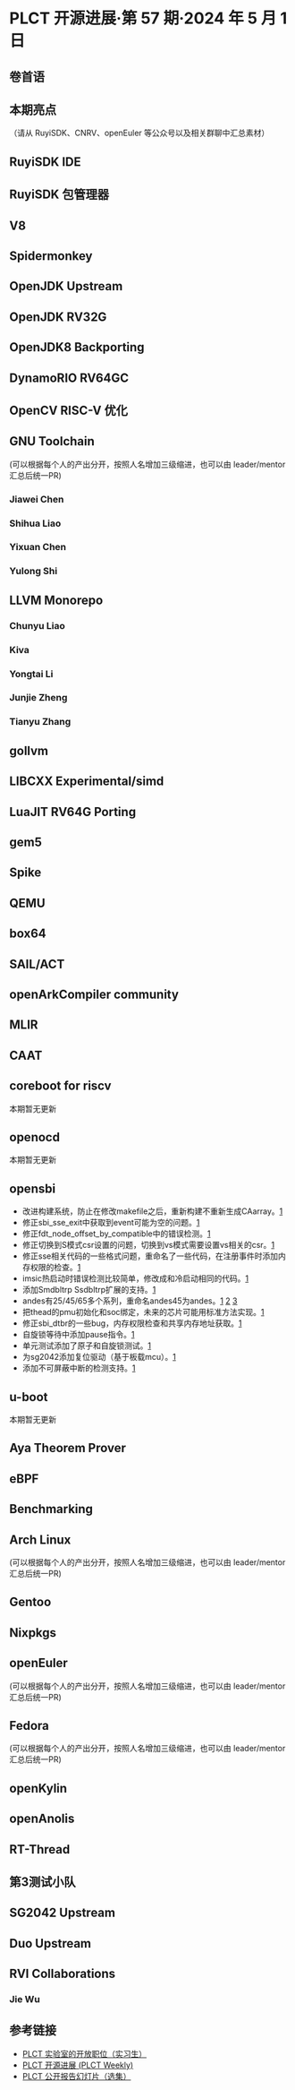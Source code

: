 # PLCT 开源进展·第 57 期·2024 年 5 月 1 日

## 卷首语


## 本期亮点

（请从 RuyiSDK、CNRV、openEuler 等公众号以及相关群聊中汇总素材）

## RuyiSDK IDE

## RuyiSDK 包管理器

## V8

## Spidermonkey

## OpenJDK Upstream

## OpenJDK RV32G

## OpenJDK8 Backporting

## DynamoRIO RV64GC

## OpenCV RISC-V 优化

## GNU Toolchain

(可以根据每个人的产出分开，按照人名增加三级缩进，也可以由 leader/mentor 汇总后统一PR)

### Jiawei Chen

### Shihua Liao

### Yixuan Chen

### Yulong Shi

## LLVM Monorepo

### Chunyu Liao

### Kiva

### Yongtai Li

### Junjie Zheng

### Tianyu Zhang

## gollvm

## LIBCXX Experimental/simd

## LuaJIT RV64G Porting

## gem5

## Spike

## QEMU

## box64

## SAIL/ACT

## openArkCompiler community

## MLIR

## CAAT

## coreboot for riscv

本期暂无更新

## openocd

本期暂无更新

## opensbi

- 改进构建系统，防止在修改makefile之后，重新构建不重新生成CAarray。[1](https://lists.infradead.org/pipermail/opensbi/2024-April/006740.html)
- 修正sbi\_sse\_exit中获取到event可能为空的问题。[1](https://lists.infradead.org/pipermail/opensbi/2024-April/006762.html)
- 修正fdt\_node\_offset\_by\_compatible中的错误检测。[1](https://lists.infradead.org/pipermail/opensbi/2024-April/006763.html)
- 修正切换到S模式csr设置的问题，切换到vs模式需要设置vs相关的csr。[1](https://lists.infradead.org/pipermail/opensbi/2024-April/006788.html)
- 修正sse相关代码的一些格式问题，重命名了一些代码，在注册事件时添加内存权限的检查。[1](https://lists.infradead.org/pipermail/opensbi/2024-April/006777.html)
- imsic热启动时错误检测比较简单，修改成和冷启动相同的代码。[1](https://lists.infradead.org/pipermail/opensbi/2024-April/006799.html)
- 添加Smdbltrp Ssdbltrp扩展的支持。[1](https://lists.infradead.org/pipermail/opensbi/2024-April/006801.html)
- andes有25/45/65多个系列，重命名andes45为andes。[1](https://lists.infradead.org/pipermail/opensbi/2024-April/006807.html) [2](https://lists.infradead.org/pipermail/opensbi/2024-April/006808.html) [3](https://lists.infradead.org/pipermail/opensbi/2024-April/006809.html)
- 把thead的pmu初始化和soc绑定，未来的芯片可能用标准方法实现。[1](https://lists.infradead.org/pipermail/opensbi/2024-April/006810.html)
- 修正sbi\_dtbr的一些bug，内存权限检查和共享内存地址获取。[1](https://lists.infradead.org/pipermail/opensbi/2024-April/006822.html)
- 自旋锁等待中添加pause指令。[1](https://lists.infradead.org/pipermail/opensbi/2024-April/006843.html)
- 单元测试添加了原子和自旋锁测试。[1](https://lists.infradead.org/pipermail/opensbi/2024-April/006844.html)
- 为sg2042添加复位驱动（基于板载mcu）。[1](https://lists.infradead.org/pipermail/opensbi/2024-April/006849.html)
- 添加不可屏蔽中断的检测支持。[1](https://lists.infradead.org/pipermail/opensbi/2024-April/006853.html)

## u-boot

本期暂无更新

## Aya Theorem Prover

## eBPF

## Benchmarking

## Arch Linux

(可以根据每个人的产出分开，按照人名增加三级缩进，也可以由 leader/mentor 汇总后统一PR)

## Gentoo

## Nixpkgs

## openEuler

(可以根据每个人的产出分开，按照人名增加三级缩进，也可以由 leader/mentor 汇总后统一PR)

## Fedora

(可以根据每个人的产出分开，按照人名增加三级缩进，也可以由 leader/mentor 汇总后统一PR)

## openKylin

## openAnolis

## RT-Thread

## 第3测试小队

## SG2042 Upstream

## Duo Upstream

## RVI Collaborations

### Jie Wu

## 参考链接

- [PLCT 实验室的开放职位（实习生）](https://github.com/plctlab/weloveinterns/blob/master/open-internships.md)
- [PLCT 开源进展 (PLCT Weekly)](https://github.com/plctlab/PLCT-Weekly)
- [PLCT 公开报告幻灯片（选集）](https://github.com/plctlab/PLCT-Open-Reports)
